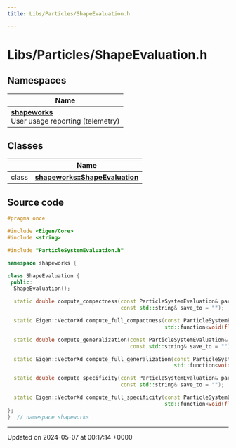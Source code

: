 ```yaml
---
title: Libs/Particles/ShapeEvaluation.h

---
```


# Libs/Particles/ShapeEvaluation.h



## Namespaces

| Name           |
| -------------- |
| **[shapeworks](../Namespaces/namespaceshapeworks.md)** <br>User usage reporting (telemetry)  |

## Classes

|                | Name           |
| -------------- | -------------- |
| class | **[shapeworks::ShapeEvaluation](../Classes/classshapeworks_1_1ShapeEvaluation.md)**  |




## Source code

```cpp
#pragma once

#include <Eigen/Core>
#include <string>

#include "ParticleSystemEvaluation.h"

namespace shapeworks {

class ShapeEvaluation {
 public:
  ShapeEvaluation();

  static double compute_compactness(const ParticleSystemEvaluation& particle_system, int num_modes,
                                    const std::string& save_to = "");

  static Eigen::VectorXd compute_full_compactness(const ParticleSystemEvaluation& particle_system,
                                                  std::function<void(float)> progress_callback = nullptr);

  static double compute_generalization(const ParticleSystemEvaluation& particle_system, int num_modes,
                                       const std::string& save_to = "");

  static Eigen::VectorXd compute_full_generalization(const ParticleSystemEvaluation& particle_system,
                                                     std::function<void(float)> progress_callback = nullptr);

  static double compute_specificity(const ParticleSystemEvaluation& particle_system, int num_mode,
                                    const std::string& save_to = "");

  static Eigen::VectorXd compute_full_specificity(const ParticleSystemEvaluation& particle_system,
                                                  std::function<void(float)> progress_callback = nullptr);
};
}  // namespace shapeworks
```


-------------------------------

Updated on 2024-05-07 at 00:17:14 +0000
